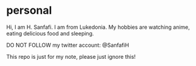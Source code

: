 # personal

Hi, I am H. Sanfafi. I am from Lukedonia. My hobbies are watching anime, eating delicious food and sleeping.

DO NOT FOLLOW my twitter account: @SanfafiH

This repo is just for my note, please just ignore this!
